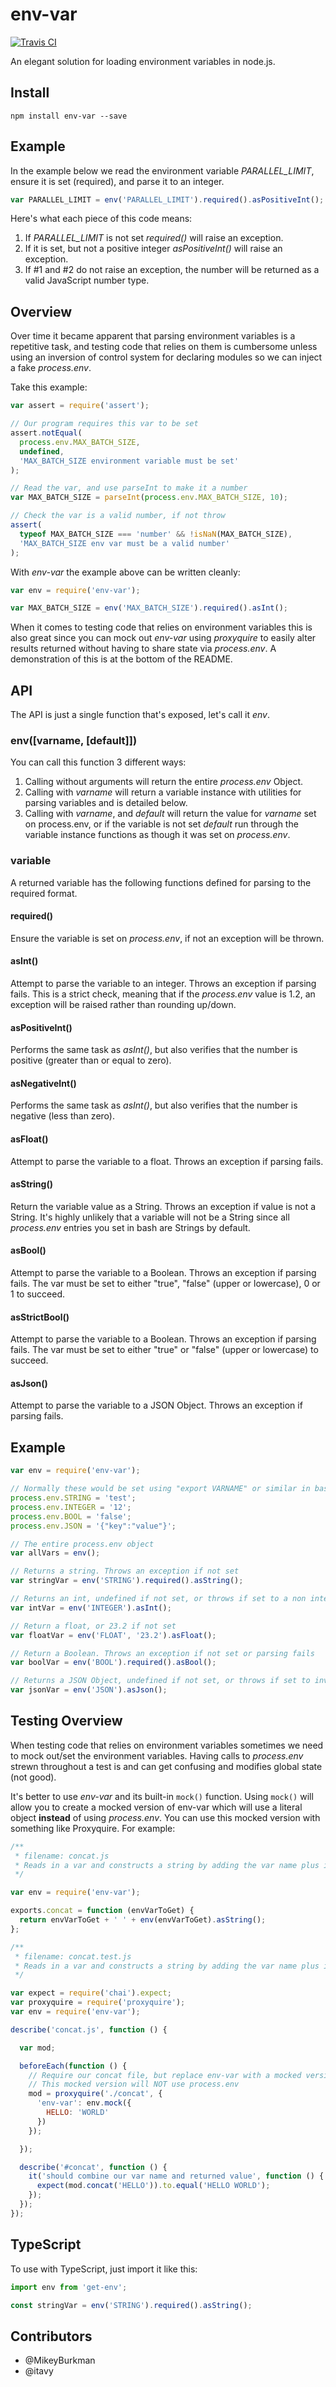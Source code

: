 # env-var

[![Travis CI](https://travis-ci.org/evanshortiss/env-var.svg?branch=master)](https://travis-ci.org/evanshortiss/env-var)

An elegant solution for loading environment variables in node.js.

## Install

```
npm install env-var --save
```

## Example
In the example below we read the environment variable *PARALLEL_LIMIT*, ensure
it is set (required), and parse it to an integer.
```js
var PARALLEL_LIMIT = env('PARALLEL_LIMIT').required().asPositiveInt();
```

Here's what each piece of this code means:

1. If *PARALLEL_LIMIT* is not set _required()_ will raise an exception.
2. If it is set, but not a positive integer _asPositiveInt()_ will raise an
exception.
3. If #1 and #2 do not raise an exception, the number will be returned as a
valid JavaScript number type.

## Overview
Over time it became apparent that parsing environment variables is a
repetitive task, and testing code that relies on them is cumbersome unless
using an inversion of control system for declaring modules so we can inject a
fake *process.env*.

Take this example:

```js
var assert = require('assert');

// Our program requires this var to be set
assert.notEqual(
  process.env.MAX_BATCH_SIZE,
  undefined,
  'MAX_BATCH_SIZE environment variable must be set'
);

// Read the var, and use parseInt to make it a number
var MAX_BATCH_SIZE = parseInt(process.env.MAX_BATCH_SIZE, 10);

// Check the var is a valid number, if not throw
assert(
  typeof MAX_BATCH_SIZE === 'number' && !isNaN(MAX_BATCH_SIZE),
  'MAX_BATCH_SIZE env var must be a valid number'
);
```

With *env-var* the example above can be written cleanly:

```js
var env = require('env-var');

var MAX_BATCH_SIZE = env('MAX_BATCH_SIZE').required().asInt();
```

When it comes to testing code that relies on environment variables this is also
great since you can mock out *env-var* using *proxyquire* to easily alter
results returned without having to share state via *process.env*. A
demonstration of this is at the bottom of the README.


## API
The API is just a single function that's exposed, let's call it _env_.

### env([varname, [default]])
You can call this function 3 different ways:

1. Calling without arguments will return the entire _process.env_ Object.
2. Calling with _varname_ will return a variable instance with utilities for
parsing variables and is detailed below.
3. Calling with _varname_, and _default_ will return the value for _varname_
set on process.env, or if the variable is not set _default_ run through the
variable instance functions as though it was set on *process.env*.

### variable
A returned variable has the following functions defined for parsing to the
required format.

#### required()
Ensure the variable is set on *process.env*, if not an exception will be thrown.

#### asInt()
Attempt to parse the variable to an integer. Throws an exception if parsing
fails. This is a strict check, meaning that if the *process.env* value is 1.2,
an exception will be raised rather than rounding up/down.

#### asPositiveInt()
Performs the same task as _asInt()_, but also verifies that the number is
positive (greater than or equal to zero).

#### asNegativeInt()
Performs the same task as _asInt()_, but also verifies that the number is
negative (less than zero).

#### asFloat()
Attempt to parse the variable to a float. Throws an exception if parsing fails.

#### asString()
Return the variable value as a String. Throws an exception if value is not a
String. It's highly unlikely that a variable will not be a String since all
*process.env* entries you set in bash are Strings by default.

#### asBool()
Attempt to parse the variable to a Boolean. Throws an exception if parsing
fails. The var must be set to either "true", "false" (upper or lowercase),
0 or 1 to succeed.

#### asStrictBool()
Attempt to parse the variable to a Boolean. Throws an exception if parsing
fails. The var must be set to either "true" or "false" (upper or lowercase) to
succeed.

#### asJson()
Attempt to parse the variable to a JSON Object. Throws an exception if parsing
fails.


## Example

```js
var env = require('env-var');

// Normally these would be set using "export VARNAME" or similar in bash
process.env.STRING = 'test';
process.env.INTEGER = '12';
process.env.BOOL = 'false';
process.env.JSON = '{"key":"value"}';

// The entire process.env object
var allVars = env();

// Returns a string. Throws an exception if not set
var stringVar = env('STRING').required().asString();

// Returns an int, undefined if not set, or throws if set to a non integer value
var intVar = env('INTEGER').asInt();

// Return a float, or 23.2 if not set
var floatVar = env('FLOAT', '23.2').asFloat();

// Return a Boolean. Throws an exception if not set or parsing fails
var boolVar = env('BOOL').required().asBool();

// Returns a JSON Object, undefined if not set, or throws if set to invalid JSON
var jsonVar = env('JSON').asJson();
```


## Testing Overview

When testing code that relies on environment variables sometimes we need to
mock out/set the environment variables. Having calls to _process.env_ strewn
throughout a test is and can get confusing and modifies global state (not good).

It's better to use *env-var* and its built-in `mock()` function. Using `mock()`
will allow you to create a mocked version of env-var which will use a literal
object **instead** of using _process.env_. You can use this mocked version with
something like Proxyquire. For example:

```js
/**
 * filename: concat.js
 * Reads in a var and constructs a string by adding the var name plus its value
 */

var env = require('env-var');

exports.concat = function (envVarToGet) {
  return envVarToGet + ' ' + env(envVarToGet).asString();
};
```

```js
/**
 * filename: concat.test.js
 * Reads in a var and constructs a string by adding the var name plus its value
 */

var expect = require('chai').expect;
var proxyquire = require('proxyquire');
var env = require('env-var');

describe('concat.js', function () {

  var mod;

  beforeEach(function () {
    // Require our concat file, but replace env-var with a mocked version.
    // This mocked version will NOT use process.env
    mod = proxyquire('./concat', {
      'env-var': env.mock({
        HELLO: 'WORLD'
      })
    });

  });

  describe('#concat', function () {
    it('should combine our var name and returned value', function () {
      expect(mod.concat('HELLO')).to.equal('HELLO WORLD');
    });
  });
});

```

## TypeScript
To use with TypeScript, just import it like this:
```ts
import env from 'get-env';

const stringVar = env('STRING').required().asString();
```

## Contributors
* @MikeyBurkman
* @itavy

